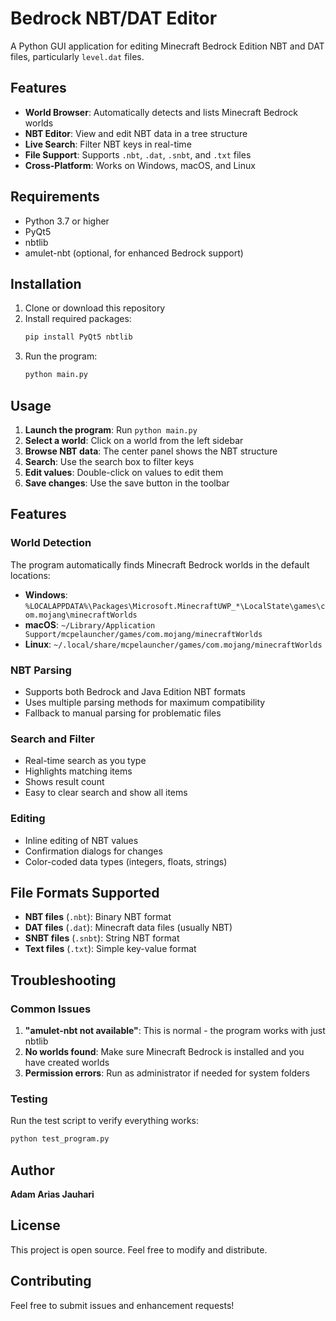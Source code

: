 # Bedrock NBT/DAT Editor

A Python GUI application for editing Minecraft Bedrock Edition NBT and DAT files, particularly `level.dat` files.

## Features

- **World Browser**: Automatically detects and lists Minecraft Bedrock worlds
- **NBT Editor**: View and edit NBT data in a tree structure
- **Live Search**: Filter NBT keys in real-time
- **File Support**: Supports `.nbt`, `.dat`, `.snbt`, and `.txt` files
- **Cross-Platform**: Works on Windows, macOS, and Linux

## Requirements

- Python 3.7 or higher
- PyQt5
- nbtlib
- amulet-nbt (optional, for enhanced Bedrock support)

## Installation

1. Clone or download this repository
2. Install required packages:
   ```bash
   pip install PyQt5 nbtlib
   ```
3. Run the program:
   ```bash
   python main.py
   ```

## Usage

1. **Launch the program**: Run `python main.py`
2. **Select a world**: Click on a world from the left sidebar
3. **Browse NBT data**: The center panel shows the NBT structure
4. **Search**: Use the search box to filter keys
5. **Edit values**: Double-click on values to edit them
6. **Save changes**: Use the save button in the toolbar

## Features

### World Detection
The program automatically finds Minecraft Bedrock worlds in the default locations:
- **Windows**: `%LOCALAPPDATA%\Packages\Microsoft.MinecraftUWP_*\LocalState\games\com.mojang\minecraftWorlds`
- **macOS**: `~/Library/Application Support/mcpelauncher/games/com.mojang/minecraftWorlds`
- **Linux**: `~/.local/share/mcpelauncher/games/com.mojang/minecraftWorlds`

### NBT Parsing
- Supports both Bedrock and Java Edition NBT formats
- Uses multiple parsing methods for maximum compatibility
- Fallback to manual parsing for problematic files

### Search and Filter
- Real-time search as you type
- Highlights matching items
- Shows result count
- Easy to clear search and show all items

### Editing
- Inline editing of NBT values
- Confirmation dialogs for changes
- Color-coded data types (integers, floats, strings)

## File Formats Supported

- **NBT files** (`.nbt`): Binary NBT format
- **DAT files** (`.dat`): Minecraft data files (usually NBT)
- **SNBT files** (`.snbt`): String NBT format
- **Text files** (`.txt`): Simple key-value format

## Troubleshooting

### Common Issues

1. **"amulet-nbt not available"**: This is normal - the program works with just nbtlib
2. **No worlds found**: Make sure Minecraft Bedrock is installed and you have created worlds
3. **Permission errors**: Run as administrator if needed for system folders

### Testing

Run the test script to verify everything works:
```bash
python test_program.py
```

## Author

**Adam Arias Jauhari**

## License

This project is open source. Feel free to modify and distribute.

## Contributing

Feel free to submit issues and enhancement requests!
